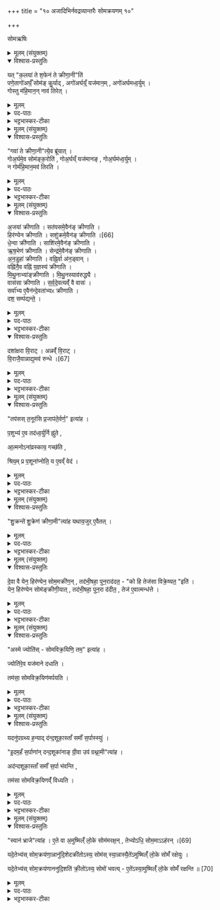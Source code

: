 +++
title = "१० अजादिभिर्नवद्रव्यान्तरैः सोमक्रयणम् १०"

+++

सोमऋषिः

<details><summary>मूलम् (संयुक्तम्)</summary>

यत्क॒लया॑ ते श॒फेन॑ ते क्रीणा॒नीति॒ पणे॒तागो॑अर्घँ॒ सोम॑ङ्कु॒र्यादगो॑अर्घय्ँ॒यज॑मान॒मगो॑अर्घमध्व॒र्युङ्गोस्तु म॑हि॒मान॒न्नाव॑ तिरे॒द्
</details>

<details open><summary>विश्वास-प्रस्तुतिः</summary>

यत् "क॒लया॑ ते श॒फेन॑ ते क्रीणा॒नी"ति॑   
पणे॒तागो॑अर्घँ॒ सोम॑ङ् कु॒र्याद् , अगो॑अर्घय्ँ॒ यज॑मान॒म् , अगो॑अर्घमध्व॒र्युम् ।  
गोस्तु म॑हि॒मान॒न् नाव॑ तिरेत् ।
</details>

<details><summary>मूलम्</summary>

यत् "क॒लया॑ ते श॒फेन॑ ते क्रीणा॒नी"ति॑   
पणे॒तागो॑अर्घँ॒ सोम॑ङ् कु॒र्याद् , अगो॑अर्घय्ँ॒ यज॑मान॒म् , अगो॑अर्घमध्व॒र्युम् ।  
गोस्तु म॑हि॒मान॒न् नाव॑ तिरेत् ।
</details>


<details><summary>पद-पाठः</summary>


यत् । क॒लया॑ । ते । श॒फेन॑ । ते । क्री॒णा॒नि॒ । इति॑ ।   
पणे॑त । अगो॑अर्घ॒मित्यगो॑-अ॒र्घ॒म् । सोम॑म् । कु॒र्यात् ।   

अगो॑अर्घ॒मित्यगो॑-अ॒र्घ॒म् । यज॑मानम् । अगो॑अर्घ॒मित्यगो॑-अ॒र्घ॒म् । अ॒ध्व॒र्युम् ।   

गोः । तु । म॒हि॒मान॑म् । न । अवेति॑ । ति॒रे॒त् ।
</details>

<details><summary>भट्टभास्कर-टीका</summary>

1यत्कलयेत्यादि ॥ यदि 'कलया ते क्रीणानि' इति 'शफेन ते क्रीणानि' इत्यादिशाखान्तरीयैः मूल्यपदैः सोमं पणेत । अगोअर्घं अगोमूल्यं सोमं कुर्यात् ऊनमूलं सोमं कुर्यात् । गौरर्घो मूल्यं यस्य स गोअर्घः गवा समानमहिमा । 'सर्वत्र विभाषा गोः' इति प्रकृतिभावः, न गोअर्घ अगोअर्घः ततो न्यूनमूल्यम्, तादृशं सोमं कुर्यात् तत्संबन्धाद्यजमानमध्वर्युं च । तस्मादन्यथा पणितव्यं - गवा ते क्रीणानीति ।
तत्रापि दोषमाह - गोस्त्विति । तुशब्दस्तत्रारुचिं द्योतयति । तदन्यथा पणेत । गोर्महिमानं महत्त्वं नावतिरेत् नावशेषयेत् सोममहिम्नः गोर्महिमानं नातिरेचयेदित्यर्थः । ततश्च सोममूल्यभूताया गोः महत्त्वं न प्रतिपादितं स्यात् । कलयेत्यादिना तु पणने गवैकदेशमल्यूता सोमस्य प्रतिपाद्यत इति गोर्महिमातिरकेस्सूचितो भवति, तन्मूल्यत्वात्सोमस्य माहात्म्यमाविष्कृतं भवति । एवं च द्वयोरपि पक्षयोर्दोषावुक्तौ ॥
</details>

<details><summary>मूलम् (संयुक्तम्)</summary>

गवा॑ ते क्रीणा॒नीत्ये॒व ब्रू॑याद्गोअ॒र्घमे॒व सोम॑ङ्क॒रोति॑ गोअ॒र्घय्ँयज॑मानङ्गोअ॒र्घम॑ध्व॒र्युन्न गोर्म॑हि॒मान॒मव॑ तिरत्य्
</details>

<details open><summary>विश्वास-प्रस्तुतिः</summary>

"गवा॑ ते क्रीणा॒नी"त्ये॒व ब्रू॑यात् ।  
गोअ॒र्घमे॒व सोम॑ङ्क॒रोति॑ , गोअ॒र्घय्ँ यज॑मानङ् , गोअ॒र्घम॑ध्व॒र्युम् ।   
न गोर्म॑हि॒मान॒मव॑ तिरति ।
</details>

<details><summary>मूलम्</summary>

"गवा॑ ते क्रीणा॒नी"त्ये॒व ब्रू॑यात् ।  
गोअ॒र्घमे॒व सोम॑ङ्क॒रोति॑ , गोअ॒र्घय्ँ यज॑मानङ् , गोअ॒र्घम॑ध्व॒र्युम् ।   
न गोर्म॑हि॒मान॒मव॑ तिरति ।
</details>


<details><summary>पद-पाठः</summary>

गवा॑ । ते । क्री॒णा॒नि॒ । इति॑ । ए॒व । ब्रू॒या॒त् ।   
गो॒अ॒र्घमिति॑ गो-अ॒र्घम् । ए॒व । सोम॑म् । क॒रोति॑ ।  
गो॒अ॒र्घमिति॑ गो-अ॒र्घम् । यज॑मानम् । गो॒अ॒र्घमिति॑ गो-अ॒र्घम् । अ॒ध्व॒र्युम् ।   
न । गोः । म॒हि॒मान॑म् । अवेति॑ । ति॒र॒ति॒ । 
</details>

<details><summary>भट्टभास्कर-टीका</summary>

2अधुनाऽभिमतं पक्षं परिगृह्णाति - गवा ते क्रीणानित्येव ब्रूयात् । अयमेव पक्षो ज्यायान् । एवं हि सोमादयः गोअर्घाः कृता भवन्ति । ननूक्तं गोस्तु महिमानं नावतिरेदिति । सत्यमुक्तं, न गोर्महिमानमवतिरति नावशेषयति सोमाद्गोमहिमातिरेको नास्त्येवेति । तस्मान्न तत्प्रतिपादनाय यतितव्यमिति । तुल्यमहिमानावेतौ गौश्च सोमश्चेत्यभिप्रायः । 'त्रिचक्रादीनामन्तः' इति गोअर्घशब्दे उत्तरपदान्तोदात्तत्वम् ॥
</details>

<details><summary>मूलम् (संयुक्तम्)</summary>

अ॒जया॑ क्रीणाति॒ सत॑पसमे॒वैन॑ङ्क्रीणाति॒ हिर॑ण्येन क्रीणाति॒ सशु॑क्रमे॒व [66]  
ए॒न॒ङ्क्री॒णा॒ति॒ धे॒न्वा क्री॑णाति॒ साशि॑रमे॒वैन॑ङ्क्रीणात्यृष॒भेण॑ क्रीणाति॒ सेन्द्र॑मे॒वैन॑ङ्क्रीणात्यन॒डुहा॑ क्रीणाति॒ वह्नि॒र्वा अ॑न॒ड्वान्वह्नि॑नै॒व वह्नि॑ य॒ज्ञस्य॑ क्रीणाति मिथु॒नाभ्या॑ङ्क्रीणाति मिथु॒नस्याव॑रुद्ध्यै॒ वास॑सा क्रीणाति सर्वदेव॒त्यव्ँ॑ वै वास॒स्सर्वा॑भ्य ए॒वैन॑न्दे॒वता॑भ्यᳵ क्रीणाति॒ दश॒ सम्प॑द्यन्ते॒ दशा॑क्षरा वि॒राडन्नव्ँवि॒राड्वि॒राजै॒वान्नाद्य॒मव॑ रुन्द्धे [67]  
तप॑सस्त॒नूर॑सि प्र॒जाप॑ते॒र्वर्ण॒ इत्या॑ह
</details>

<details open><summary>विश्वास-प्रस्तुतिः</summary>

अ॒जया॑ क्रीणाति । सत॑पसमे॒वैन॑ङ् क्रीणाति ।  
हिर॑ण्येन क्रीणाति । सशु॑क्रमे॒वैन॑ङ् क्रीणाति ।[66]  
धे॒न्वा क्री॑णाति । साशि॑रमे॒वैन॑ङ् क्रीणाति ।  
ऋ॒ष॒भेण॑ क्रीणाति । सेन्द्र॑मे॒वैन॑ङ् क्रीणाति ।  
अ॒न॒डुहा॑ क्रीणाति । वह्नि॒र्वा अ॑न॒ड्वान् ।  
वह्नि॑नै॒व वह्नि॑ य॒ज्ञस्य॑ क्रीणाति ।  
मि॒थु॒नाभ्या॑ङ्क्रीणाति । मि॒थु॒नस्याव॑रुद्ध्यै ।  
वास॑सा क्रीणाति । स॒र्व॒दे॒वत्यव्ँ॑ वै वासः॑ ।  
सर्वा॑भ्य ए॒वैन॑न्दे॒वता॑भ्यᳵ क्रीणाति ।  
दश॒ सम्प॑द्यन्ते॒ ।
</details>

<details><summary>मूलम्</summary>

अ॒जया॑ क्रीणाति । सत॑पसमे॒वैन॑ङ् क्रीणाति ।  
हिर॑ण्येन क्रीणाति । सशु॑क्रमे॒वैन॑ङ् क्रीणाति ।[66]  
धे॒न्वा क्री॑णाति । साशि॑रमे॒वैन॑ङ् क्रीणाति ।  
ऋ॒ष॒भेण॑ क्रीणाति । सेन्द्र॑मे॒वैन॑ङ् क्रीणाति ।  
अ॒न॒डुहा॑ क्रीणाति । वह्नि॒र्वा अ॑न॒ड्वान् ।  
वह्नि॑नै॒व वह्नि॑ य॒ज्ञस्य॑ क्रीणाति ।  
मि॒थु॒नाभ्या॑ङ्क्रीणाति । मि॒थु॒नस्याव॑रुद्ध्यै ।  
वास॑सा क्रीणाति । स॒र्व॒दे॒वत्यव्ँ॑ वै वासः॑ ।  
सर्वा॑भ्य ए॒वैन॑न्दे॒वता॑भ्यᳵ क्रीणाति ।  
दश॒ सम्प॑द्यन्ते॒ ।
</details>

<details><summary>पद-पाठः</summary>

अ॒जया॑ । क्री॒णा॒ति॒ ।    
सत॑पस॒मिति॒ स-त॒प॒स॒म् । ए॒व । ए॒न॒म् । क्री॒णा॒ति॒ । 
हिर॑ण्येन । क्री॒णा॒ति॒ ।   
सशु॑क्र॒मिति॒ स-शु॒क्र॒म् । ए॒व । [66]  ए॒न॒म् । क्री॒णा॒ति॒ । 
धे॒न्वा । क्री॒णा॒ति॒ । 
साशि॑र॒मिति॒ स-आ॒शि॒र॒म् । ए॒व । ए॒न॒म् । क्री॒णा॒ति॒ । 
ऋ॒ष॒भेण॑ । क्री॒णा॒ति॒ ।   
सेन्द्र॒मिति॒ स-इ॒न्द्र॒म् । ए॒व । ए॒न॒म् । क्री॒णा॒ति॒ ।  
अ॒न॒डुहा॑ । क्री॒णा॒ति॒ ।   
वह्निः॑ । वै । अ॒न॒ड्वान् ।  
वह्नि॑ना । ए॒व । वह्नि॑ । य॒ज्ञस्य॑ । क्री॒णा॒ति॒ ।   
मि॒थु॒नाभ्या॑म् । क्री॒णा॒ति॒ ।  
मि॒थु॒नस्य॑ । अव॑रुद्ध्या॒ इत्यव॑-रु॒द्ध्यै॒ ।  
वास॑सा । क्री॒णा॒ति॒ ।  
स॒र्व॒दे॒व॒त्य॑मिति॑ सर्व-दे॒व॒त्य॑म् । वै । वासः॑ ।   
सर्वा॑भ्यः । ए॒व । ए॒न॒म् । दे॒वता॑भ्यः । क्री॒णा॒ति॒ । 
दश॑ । समिति॑ । प॒द्य॒न्ते॒ । 
</details>


<details><summary>भट्टभास्कर-टीका</summary>

3अजयेत्यादयो विधयः ॥ सतपसं सयज्ञमेव सोमं क्रीणाति । मन्त्रे 'तपसस्तनूः' इत्यजाया अभिधानात् । हिरण्येनेति । सशुक्रं सरसम् । धन्वेति । साशिरं सपोळम् । ऋषभेणेति । सेन्द्रम् । इन्द्रो हि देवर्षभः वर्षिता च कामानाम् । अनडुहेति । वह्निर्वा अनड्वान् । अनो वहतीत्यनड्वान्, पृषोदरादिः । वह्निना अनोवोढ्रा अनडुहा यज्ञस्य वोढारं सोमं क्रीणाति । 'सुपां सुलुक्' - इति द्वितीयाया लुक् । मिथुनाभ्यामिति । गतम् । वाससेति । सर्वदेवत्यत्वमुक्तम् । सर्वाभ्यो देवताभ्यः सर्व देवतार्थमेनं क्रीणाति । यद्वा - सर्व देवतासकाशादेनं क्रीणाति । दश संपद्यन्ते इत्यादि । गवा वत्सेन च सह दश भवन्त्यजादयः ।
</details>

<details open><summary>विश्वास-प्रस्तुतिः</summary>

दशा॑क्षरा वि॒राट् ।
अन्नव्ँ॑ वि॒राट् ।  
वि॒राजै॒वान्नाद्य॒मव॑ रुन्धे ।[67]  
</details>

<details><summary>मूलम्</summary>

दशा॑क्षरा वि॒राट् ।
अन्नव्ँ॑ वि॒राट् ।  
वि॒राजै॒वान्नाद्य॒मव॑ रुन्धे ।[67]  
</details>


<details><summary>पद-पाठः</summary>

दशा॑क्ष॒रेति॒ दश॑-अ॒क्ष॒रा॒ । वि॒राडिति॑ वि-राट् ।   
अन्न॑म् । वि॒राडिति॑ वि-राट् ।   
वि॒राजेति॑ वि-राजा॑ । ए॒व । अ॒न्नाद्य॒मित्य॑न्न-अद्य॑म् । अवेति॑ । रु॒न्द्धे॒ । [67]  
</details>

<details><summary>भट्टभास्कर-टीका</summary>

दशाक्षरेत्यादि । व्याख्यातम् ॥

-  पञ्च॒ कृत्व॑स् तू॒ष्णीम् दश॒ सम्प॑द्यन्ते ।[63]  
दशा॑क्षरा वि॒राट् ।  
अन्नव्ँ॑ वि॒राट् ।  
वि॒राजै॒वान्नाद्य॒मव॑ रुन्धे ।  

  10पञ्च कृत्वस्तूष्णीमिति ॥ मिमीते इत्येव । दश दशमुष्टयस्संपद्यन्ते । ततश्च दशसंख्यान्वयात् दशाक्षरा विराट्परिगृहीता भवति । सा च छन्दोलक्षणा विराट्परिगृहीता अन्नात्मिकामपि विराजं प्रतिलम्भयतीति । तथा अन्नाद्यमवरुन्धे । यद्वा - अन्नं विराट् अन्नहेतुर्विराडित्यर्थः । तस्माद्विराजा अन्नाद्यमवरुन्धे । विविधं राजतीति विराट् । 'सत्सूद्विष' इति क्विप्, व्रश्चादिना षत्वम्, कृदुत्तरपदप्रकृतिस्वरत्वम् । अन्नस्यादनमन्नाद्यम्, अन्नादनसामर्थ्यम् । छान्दसो भावे क्यप्, कृदुत्तरपदप्रकृतिस्वरत्वम् ।
</details>

<details><summary>मूलम् (संयुक्तम्)</summary>

तप॑सस्त॒नूर॑सि प्र॒जाप॑ते॒र्वर्ण॒ इत्या॑ह प॒शुभ्य॑ ए॒व तद॑ध्व॒र्युर्नि ह्नु॑त आ॒त्मनोऽना॑व्रस्काय॒ गच्छ॑ति॒ श्रिय॒म्प्र प॒शूना॑प्नोति॒ य ए॒वव्ँ वेद॑
</details>

<details open><summary>विश्वास-प्रस्तुतिः</summary>

"तप॑सस् त॒नूर॑सि प्र॒जाप॑ते॒र्वर्ण॒" इत्या॑ह ।  

प॒शुभ्य॑ ए॒व तद॑ध्व॒र्युर्नि ह्नु॑ते ,  
 
आ॒त्मनोऽना॑व्रस्काय॒ गच्छ॑ति ,

श्रिय॒म् प्र प॒शूना॑प्नोति॒ य ए॒वव्ँ वेद॑ ।    
</details>

<details><summary>मूलम्</summary>

"तप॑सस् त॒नूर॑सि प्र॒जाप॑ते॒र्वर्ण॒" इत्या॑ह ।  

प॒शुभ्य॑ ए॒व तद॑ध्व॒र्युर्नि ह्नु॑ते ,  

आ॒त्मनोऽना॑व्रस्काय॒ गच्छ॑ति ,

श्रिय॒म् प्र प॒शूना॑प्नोति॒ य ए॒वव्ँ वेद॑ ।  
</details>

<details><summary>पद-पाठः</summary>

तप॑सः । त॒नूः । अ॒सि॒ । प्र॒जाप॑ते॒रिति॑ प्र॒जा-प॒तेः॒ । वर्णः॑ । इति॑ । आ॒ह॒ । 

प॒शुभ्य॒ इति॑ प॒शु-भ्यः॒ । ए॒व । तत् । अ॒ध्व॒र्युः । नीति॑ । ह्नु॒ते॒ ।   
आ॒त्मनः॑ । अना॑व्रस्का॒येत्यना॑-व्र॒स्का॒य॒ । गच्छ॑ति ।   
श्रिय॑म् । प्रेति॑ । प॒शून् । आ॒प्नो॒ति॒ । यः । ए॒वम् । वेद॑ ।

</details>

<details><summary>भट्टभास्कर-टीका</summary>

4पशुभ्य एवेति ॥ 'तपसस्तनूः' 'प्रजापतेर्वर्णः'51 इति च अजया क्रीणन् अध्वर्युः यस्मादेवं रूपयति तदध्वर्युः अजया क्रयं पशुभ्यः निह्नुते तिरस्करोति । आत्मनोनाव्रस्काय पशूनामविच्छेदाय तद्भवति । एवं विद्वान् गच्छति श्रियं, पशूंश्च प्राप्नोति । व्रश्चतेः घञ्, ' चजोः कुघिण्यतोः' इति कुत्वम्, ततो निमित्ताभावाच्छत्वं निवर्तते ॥
</details>

<details><summary>मूलम् (संयुक्तम्)</summary>

शु॒क्रन्ते॑ शु॒क्रेण॑ क्रीणा॒मीत्या॑ह यथाय॒जुरे॒वैतद्
</details>

<details open><summary>विश्वास-प्रस्तुतिः</summary>

"शु॒क्रन्ते॑ शु॒क्रेण॑ क्रीणा॒मी"त्या॑ह  यथाय॒जुर् ए॒वैतत् ।
</details>

<details><summary>मूलम्</summary>

"शु॒क्रन्ते॑ शु॒क्रेण॑ क्रीणा॒मी"त्या॑ह  यथाय॒जुर् ए॒वैतत् ।
</details>


<details><summary>पद-पाठः</summary>

शु॒क्रम् । ते॒ । शु॒क्रेण॑ । क्री॒णा॒मि॒ । इति॑ । आ॒ह॒ ।   
य॒था॒य॒जुरिति॑ यथा-य॒जुः । ए॒व । ए॒तत् । 
</details>

<details><summary>भट्टभास्कर-टीका</summary>

5यथायजुरिति ॥ उभयोरपि शुक्रादिगुणवत्त्वात् । यद्वा - 'शुक्रेण क्रीणामि' इति हिरण्येन यत्क्रयणं 'अस्मे चन्द्राणि'52 इति हिरण्यस्य च यदादानं तदुभयथा यजुप्रसिद्धमेवेति आदानमन्त्रानुसारेण क्रयमन्त्र उत्कृष्य व्याख्यायते एवं ब्राह्मणं दृष्ट्वा । सर्वान्ते हिरण्यादानमन्त्रं दृष्ट्वा तु अजया क्रयात्प्रागेव हिरण्येन क्रीयते तदानीमेव तदानीयते इति प्रतिभाति ॥
</details>

<details><summary>मूलम् (संयुक्तम्)</summary>

दे॒वा वै येन॒ हिर॑ण्येन॒ सोम॒मक्री॑ण॒न्तद॑भी॒षहा॒ पुन॒राद॑दत॒ को हि तेज॑सा विक्रे॒ष्यत॒ इति॒ येन॒ हिर॑ण्येन [68]  
सोम॑ङ्क्रीणी॒यात्तद॑भी॒षहा॒ पुन॒रा द॑दीत॒ तेज॑ ए॒वात्मन्ध॑त्ते॒
</details>

<details open><summary>विश्वास-प्रस्तुतिः</summary>

दे॒वा वै येन॒ हिर॑ण्येन॒ सोम॒मक्री॑ण॒न् , तद॑भी॒षहा॒ पुन॒राद॑दत॒ -  "को हि तेज॑सा विक्रे॒ष्यत॒ "इति॑ ।  
येन॒ हिर॑ण्येन सोम॑ङ्क्रीणी॒यात् , तद॑भी॒षहा॒ पुन॒रा द॑दीत॒ , तेज॑ ए॒वात्मन्ध॑त्ते ।
</details>

<details><summary>मूलम्</summary>

दे॒वा वै येन॒ हिर॑ण्येन॒ सोम॒मक्री॑ण॒न् , तद॑भी॒षहा॒ पुन॒राद॑दत॒ -  "को हि तेज॑सा विक्रे॒ष्यत॒ "इति॑ ।  
येन॒ हिर॑ण्येन सोम॑ङ्क्रीणी॒यात् , तद॑भी॒षहा॒ पुन॒रा द॑दीत॒ , तेज॑ ए॒वात्मन्ध॑त्ते ।
</details>


<details><summary>पद-पाठः</summary>

दे॒वाः । वै । येन॑ । हिर॑ण्येन । सोम॑म् । अक्री॑णन् । तत् । अ॒भी॒षहेत्य॑भि-सहा॑ । पुनः॑ । एति॑ । अद॑दत । कः । हि । तेज॑सा । वि॒क्रे॒ष्यत॒ इति॑ वि-क्रे॒ष्यते॑ । इति॑ ।  

येन॑ । हिर॑ण्येन । [68]  सोम॑म् । क्री॒णी॒यात् । तत् । अ॒भी॒षहेत्य॑भि-सहा॑ । पुनः॑ । एति॑ । द॒दी॒त॒ । तेजः॑ । ए॒व । आ॒त्मन् । ध॒त्ते॒ । 

</details>

<details><summary>भट्टभास्कर-टीका</summary>

6देवा वा इत्यादि ॥ अभीषहा अभिभवेन प्रसह्य तद्धिरण्यमाददत आर्जितवन्तः । सहतेः क्विपि 'नहिवृति' इत्यादिनोपसर्गस्य दीर्घत्वम् । को हीत्यादि । को नाम तेजसा तेजो विक्रेष्यते विक्रीतं कुर्यादिति मन्यमानास्तदाददत । 'परिव्यवेभ्यः क्रियः' इत्यात्मनेपदम्, 'हि च' इति निघाताभावः । तस्मात् येनेत्वादिविधिः । आत्मन्येव तेजो धत्ते । पूर्ववत् ङेर्लोपः, नलोपप्रतिषेधश्च ॥
</details>

<details><summary>मूलम् (संयुक्तम्)</summary>

ऽस्मे ज्योति॑स्सोमविक्र॒यिणि॒ तम॒ इत्या॑ह॒ ज्योति॑रे॒व यज॑माने दधाति॒ तम॑सा॒ सोमविक्र॒यिण॑मर्पयति॒
</details>

<details open><summary>विश्वास-प्रस्तुतिः</summary>

"अस्मे ज्योति॑स् - सोमविक्र॒यिणि॒ तम॒" इत्या॑ह ।  

ज्योति॑रे॒व यज॑माने दधाति ।  

तम॑सा॒ सोमविक्र॒यिण॑मर्पयति ।
</details>

<details><summary>मूलम्</summary>

"अस्मे ज्योति॑स् - सोमविक्र॒यिणि॒ तम॒" इत्या॑ह ।  

ज्योति॑रे॒व यज॑माने दधाति ।  

तम॑सा॒ सोमविक्र॒यिण॑मर्पयति ।
</details>

<details><summary>पद-पाठः</summary>

अ॒स्मे इति॑ । ज्योतिः॑ । सो॒म॒वि॒क्र॒यिणीति॑ सोम-वि॒क्र॒यिणि॑ । तमः॑ । इति॑ । आ॒ह॒ ।  

ज्योतिः॑ । ए॒व । यज॑माने । द॒धा॒ति॒ ।   
तम॑सा । सो॒म॒वि॒क्र॒यिण॒मिति॑ सोम-वि॒क्र॒यिण॑म् । अ॒र्प॒य॒ति॒ । 

</details>


<details><summary>भट्टभास्कर-टीका</summary>

7अस्मे इत्यादि ॥ शुक्लामूर्णास्तुकां यजमानाय प्रयच्छन् 'अस्मे ज्योतिः' इति यदाह तेन यजमाने ज्योतिर्दधाति । कृष्णामूर्णास्तुकां सोमविक्रयिणे प्रयच्छत् 'सोमविक्रयिणि तमः'53 इति यदाह तेन तमसा सोमविक्रीयागमर्पयति तमसा अप्रकाशेन प्राप्तं करोति । 'गतिबुद्धि' इत्यादिना कर्मत्वं व्यत्ययेन न प्रवर्तते । यद्वा - अर्पयति आर्तिं गमयति । अर्तोर्गौ पुगागमः ॥
</details>

<details><summary>मूलम् (संयुक्तम्)</summary>

यदनु॑पग्रथ्य ह॒न्याद्द॑न्द॒शूका॒स्ताँ समाँ॑ स॒र्पास्स्यु॑रि॒दम॒हँ स॒र्पाणा॑न्दन्द॒शूका॑नाङ्ग्री॒वा उप॑ ग्रथ्ना॒मीत्या॒हाद॑न्दशूका॒स्ताँ समाँ॑ स॒र्पा भ॑वन्ति॒ तम॑सा सोमविक्र॒यिणव्ँ॑विध्यति॒
</details>

<details open><summary>विश्वास-प्रस्तुतिः</summary>

यदनु॑पग्रथ्य ह॒न्याद् द॑न्द॒शूका॒स्ताँ समाँ॑ स॒र्पास्स्युः॑ ।   

"इ॒दम॒हँ स॒र्पाणा॑न् दन्द॒शूका॑नाङ् ग्री॒वा उप॑ ग्रथ्ना॒मी"त्या॑ह ।  

अद॑न्दशूका॒स्ताँ समाँ॑ स॒र्पा भ॑वन्ति ,  

तम॑सा सोमविक्र॒यिणव्ँ॑ विध्यति ।
</details>

<details><summary>मूलम्</summary>

यदनु॑पग्रथ्य ह॒न्याद् द॑न्द॒शूका॒स्ताँ समाँ॑ स॒र्पास्स्युः॑ ।   

"इ॒दम॒हँ स॒र्पाणा॑न् दन्द॒शूका॑नाङ् ग्री॒वा उप॑ ग्रथ्ना॒मी"त्या॑ह ।  

अद॑न्दशूका॒स्ताँ समाँ॑ स॒र्पा भ॑वन्ति ,  

तम॑सा सोमविक्र॒यिणव्ँ॑ विध्यति ।
</details>

<details><summary>पद-पाठः</summary>

यत् । अनु॑पग्र॒थ्येत्यनु॑प-ग्र॒थ्य॒ । ह॒न्यात् । द॒न्द॒शूकाः॑ । ताम् । समा॑म् । स॒र्पाः । स्युः॒ ।   

इ॒दम् । अ॒हम् । स॒र्पाणा॑म् । द॒न्द॒शूका॑नाम् । ग्री॒वाः । उपेति॑ । ग्र॒थ्ना॒मि॒ । इति॑ । आ॒ह॒ ।   

अद॑न्दशूकाः । ताम् । समा॑म् । स॒र्पाः । भ॒व॒न्ति॒ ।  

तम॑सा । सो॒म॒वि॒क्र॒यिण॒मिति॑ सोम-वि॒क्र॒यिण॑म् । वि॒ध्य॒ति॒ । 
</details>


<details><summary>भट्टभास्कर-टीका</summary>

8यदित्यादि ॥ यदि कृष्णोर्णकामनुपग्रथ्य अबद्ध्वा तया यदि सोमविक्रयिणं हन्यात् तां समां तं वत्सरं प्रजा दन्दशूका दंशनशीलाः सर्पाः स्युः । दंशेर्यङ्लुगन्तात् 'यजजपदशाम्' इत्युकञ्प्रत्ययः । तस्मात् इदमहमित्यादिमन्त्रविधिः । अहं सर्पाणां दन्दशूकानां प्रजादंशनशीलानां ग्रीवाः धमनीः इदमुपग्रथ्नामीत्यनेन कृष्णोर्णुकया उपग्रथनेन उपसंगृह्य बध्नामि यथा ते दष्टुं न शक्रुवन्ति इत्येवं वदता यदुपग्रथ्नाति तेन ते अदन्दशूका भवन्ति; सोमविक्रयिणमेव तमसा मर्छूनालक्षणेन विध्यति पीडयति ॥
</details>

<details><summary>मूलम् (संयुक्तम्)</summary>

स्वान॑ [69]  
भ्राजेत्या॑है॒ते वा अ॒मुष्मिल्ँ॑ लो॒के सोम॑मरक्ष॒न्तेभ्योऽधि॒ सोम॒माह॑र॒न्यदे॒तेभ्य॑स्सोम॒क्रय॑णा॒न्नानु॑दि॒शेदक्री॑तोऽस्य॒ सोम॑स्स्या॒न्नास्यै॒ते॑ऽमुष्मिल्ँ॑ लो॒के सोमँ॑ रक्षेयु॒र्यदे॒तेभ्य॑स्सोम॒क्रय॑णाननुदि॒शति॑ क्री॒तो॑ऽस्य॒ सोमो॑ भवत्ये॒ते॑ऽस्या॒मुष्मिल्ँ॑ लो॒के सोमँ॑ रक्षन्ति ॥ [70]  
</details>

<details open><summary>विश्वास-प्रस्तुतिः</summary>

"स्वान॑ भ्राजे"त्या॑ह ।
ए॒ते वा अ॒मुष्मिल्ँ॑ लो॒के सोम॑मरक्ष॒न् , तेभ्योऽधि॒ सोम॒माऽऽह॑रन् ।[69]  

यदे॒तेभ्य॑स् सोम॒क्रय॑णा॒न्नानु॑दि॒शेदक्री॑तोऽस्य॒ सोम॑स् स्या॒न्नास्यै॒ते॑ऽमुष्मिल्ँ॑ लो॒के सोमँ॑ रक्षेयुः ।  

यदे॒तेभ्य॑स् सोम॒क्रय॑णाननुदि॒शति॑  क्री॒तो॑ऽस्य॒ सोमो॑ भवत्य् - ए॒ते॑ऽस्या॒मुष्मिल्ँ॑ लो॒के सोमँ॑ रक्षन्ति ॥ [70]  
</details>

<details><summary>मूलम्</summary>

"स्वान॑ भ्राजे"त्या॑ह ।
ए॒ते वा अ॒मुष्मिल्ँ॑ लो॒के सोम॑मरक्ष॒न् , तेभ्योऽधि॒ सोम॒माऽऽह॑रन् ।[69]  

यदे॒तेभ्य॑स् सोम॒क्रय॑णा॒न्नानु॑दि॒शेदक्री॑तोऽस्य॒ सोम॑स् स्या॒न्नास्यै॒ते॑ऽमुष्मिल्ँ॑ लो॒के सोमँ॑ रक्षेयुः ।  

यदे॒तेभ्य॑स् सोम॒क्रय॑णाननुदि॒शति॑  क्री॒तो॑ऽस्य॒ सोमो॑ भवत्य् - ए॒ते॑ऽस्या॒मुष्मिल्ँ॑ लो॒के सोमँ॑ रक्षन्ति ॥ [70]  
</details>

<details><summary>पद-पाठः</summary>

स्वान॑ । [69]  भ्राज॑ । इति॑ । आ॒ह॒ ।   

ए॒ते । वै । अ॒मुष्मि॑न् । लो॒के । सोम॑म् । अ॒र॒क्ष॒न् ।   
तेभ्यः॑ । अधीति॑ । सोम॑म् । एति॑ । अ॒ह॒र॒न् ।   

यत् । ए॒तेभ्यः॑ । सो॒म॒क्रय॑णा॒निति॑ सोम-क्रय॑णान् । न । अ॒नु॒दि॒शेदित्य॑नु-दि॒शेत् । अक्री॑तः । अ॒स्य॒ । सोमः॑ । स्या॒त् । न । अ॒स्य॒ । ए॒ते । अ॒मुष्मि॑न् । लो॒के । सोम॑म् । र॒क्षे॒युः॒ ।  

यत् । ए॒तेभ्यः॑ । सो॒म॒क्रय॑णा॒निति॑ सोम-क्रय॑णान् । अ॒नु॒दि॒शतीत्य॑नु-दि॒शति॑ । क्री॒तः । अ॒स्य॒ । सोमः॑ । भ॒व॒ति॒ । ए॒ते । अ॒स्य॒ । अ॒मुष्मि॑न् । लो॒के । सोम॑म् । र॒क्ष॒न्ति॒ ॥ [70]  


</details>


<details><summary>भट्टभास्कर-टीका</summary>

9स्वानेत्यादि ॥ स्वानादयोमुष्मिन् लोके सोमस्य रक्षितारः । तस्मात्तेभ्योधिसोममाहरत् आहरन्ति तदनुज्ञानादेव यजमानाः सोममात्मसात्कुर्वन्ति । एवं हि कर्तुं युज्यते । तस्मात्स्वानेत्यादिना यदेतेभ्य आकाशः तेम्यस्मोमक्रयणान् गवादीन्नानुदिशेत् अनुक्रमेण न निर्दिशेत् । यद्वा - क्रयानन्तरमेव नानुदिशेत् । अस्य यजमानस्य अक्रीत एव सोमस्स्यात् रक्षकविसंवादात् । न चास्य सोममेतेऽमुष्मिन् लोके रक्षेयुः । अमुष्मिन् लोकेसोमसंबन्धोस्य न स्यात् । तस्मात् यदेतेभ्य इत्यादि । गतम् ॥

इति षष्ठे प्रथमे दशमोनुवाकः ॥  
</details>
